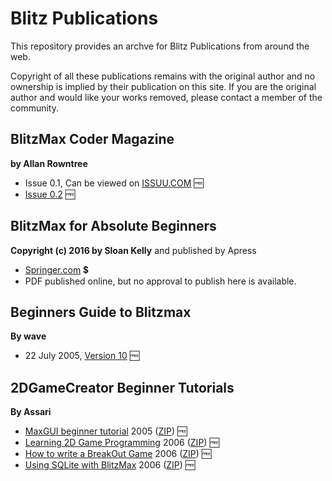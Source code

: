 # Blitz Publications #

This repository provides an archve for Blitz Publications from around the web.

Copyright of all these publications remains with the original author and no ownership is implied by their publication on this site.
If you are the original author and would like your works removed, please contact a member of the community.

## BlitzMax Coder Magazine
**by Allan Rowntree**

* Issue 0.1, Can be viewed on [ISSUU.COM](https://issuu.com/arowx/docs/blitzmaxcoder01heavy) :free:
* [Issue 0.2](blitzmax-coder/blitzmax-coder-02.pdf) :free:

## BlitzMax for Absolute Beginners
**Copyright (c) 2016 by Sloan Kelly** and published by Apress

* [Springer.com](https://link.springer.com/book/10.1007/978-1-4842-2523-3) :heavy_dollar_sign:
* PDF published online, but no approval to publish here is available.

## Beginners Guide to Blitzmax
**By wave**

* 22 July 2005, [Version 10](wave/waves-blitzmax-tutorial-version-10-2005-07-22.pdf) :free:

## 2DGameCreator Beginner Tutorials
**By Assari**

* [MaxGUI beginner tutorial](assari/assari-maxgui-beginner-tutorial.md) 2005 ([ZIP](assari/assari-maxgui-beginner-tutorial.zip)) :free:
* [Learning 2D Game Programming](assari/assari-learning-2d-game-programming.md) 2006 ([ZIP](assari/assari-learning-2d-game-programming.zip)) :free:
* [How to write a BreakOut Game](assari/assari-how-to-write-a-breakout-game.md) 2006 ([ZIP](assari/assari-how-to-write-a-breakout-game.zip)) :free:
* [Using SQLite with BlitzMax](assari/assari-using-sqlite-with-blitzmax.pdf) 2006 ([ZIP](assari/assari-using-sqlite-with-blitzmax.zip)) :free:
